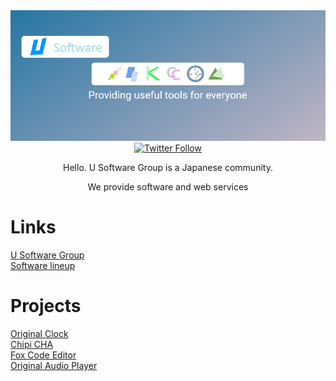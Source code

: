 <img src="https://raw.githubusercontent.com/usoftware-gr/profile/refs/heads/main/top.png">

<div align="center">
  <a href="https://twitter.com/intent/follow?screen_name=Ablaze_MIRAI" target="_blank" rel="noopener noreferrer">
    <img alt="Twitter Follow" src="https://img.shields.io/twitter/follow/U_SoftwareGroup?style=social">
  </a>
</div>

<div align="center">
  <p>Hello. U Software Group is a Japanese community.</p>
  <p>We provide software and web services</p>
</div>

# Links

[U Software Group](https://usoftware-gr.github.io)<br>
[Software lineup](https://ku-daa.web.app)

# Projects

[Original Clock](https://ku-daa.web.app/original_clock.html)<br>
[Chipi CHA](https://chipi-cha.web.app)<br>
[Fox Code Editor](https://ku-daa.web.app/fce/)<br>
[Original Audio Player](https://ku-daa.web.app/original_audio_player/)
